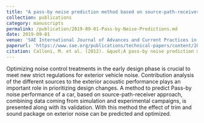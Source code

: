 ```yaml
---
title: "A pass-by noise prediction method based on source-path-receiver approach combining simulation and test data"
collection: publications
category: manuscripts
permalink: /publication/2019-09-01-Pass-by-Noise-Predictions.md
date: 2019-09-01
venue: 'SAE International Journal of Advances and Current Practices in Mobility'
paperurl: 'https://www.sae.org/publications/technical-papers/content/2019-26-0188/'
citation: Calloni, M. et al. (2012). &quot;A pass-by noise prediction method based on source-path-receiver approach combining simulation and test data.&quot; <i>SAE International Journal of Advances and Current Practices in Mobility</i>. Volume 1, pages 120-125.'
---
```


Optimizing noise control treatments in the early design phase is crucial to meet new strict regulations for exterior vehicle noise. Contribution analysis of the different sources to the exterior acoustic performance plays an important role in prioritizing design changes. A method to predict Pass-by noise performance of a car, based on source-path-receiver approach, combining data coming from simulation and experimental campaigns, is presented along with its validation. With this method the effect of trim and sound package on exterior noise can be predicted and optimized.
